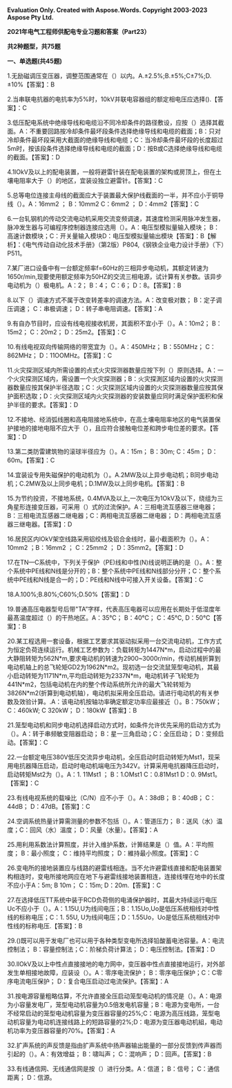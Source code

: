 ﻿**Evaluation Only. Created with Aspose.Words. Copyright 2003-2023 Aspose Pty Ltd.**

**2021年电气工程师供配电专业习题和答案（Part23）**

**共2种题型，共75题**

**一、单选题(共45题)**

1\.无励磁调压变压器，调整范围通常在（）以内。A.±2.5%;B.±5%;C±7%;D.±10%【答案】：B

2\.当串联电抗器的电抗率为5%时，10kV并联电容器组的额定相电压应选择().【答案】：C

3\.低压配电系统中绝缘导线和电缆沿不同冷却条件的路径敷设，应按（）选择其截面。A：不重要回路按冷却条件最坏段条件选择绝缘导线和电缆的截面；B：只对冷却条件最坏段采用大截面的绝缘导线和电缆；C：当冷却条件最坏段的长度超过5m时，按该段条件选择绝缘导线和电缆的截面；D：按B或C选择绝缘导线和电缆的截面。【答案】：D

4\.1lOkV及以上的配电装置，一般将避雷针装在配电装置的架构或房顶上，但在土壤电阻率大于（）的地区，宜装设独立避雷针。【答案】：C

5\.总等电位连接主母线的截面应大于装置最大保护线截面的一半，并不应小于铜导线（）。A：16mm2 ； B：10mm2 C：6mm2 ； D：4mm2【答案】：C

6\.一台轧钢机的传动交流电动机采用交流变频调速，其速度检测采用脉冲发生器，脉冲发生器与可编程序控制器连接应选用（）。A：电压型模拟量输入模块； B：高速计数模块；C：开关量输入模块D：电压型模拟量输出模块【答案】：B【解析】：《电气传动自动化技术手册》（第2版）P804,《钢铁企业电力设计手册》（下）P511。

7\.某厂进口设备中有一台额定频率f=60Hz的三相异步电动机，其额定转速为1650r/min,现要使用额定频率为50HZ的交流三相电源，试计算有关参数。该异步电动机为（）极电机。A：2； B：4； C：6； D：8。【答案】：B

8\.以下（）调速方式不属于改变转差率的调速方法。A：改变极对数； B：定子调压调速； C：串极调速； D：转子串电阻调速。【答案】：A

9\.有自办节目时，应设有线电视接收机房，其面积不宜小于（）。A：10m2； B：15m2； C：20m2； D：25m2。【答案】：C

10\.有线电视双向传输网络的带宽宜为（）。A：450MHz； B：550MHz； C：862MHz； D：11OOMHz。【答案】：C

11\.火灾探测区域内所需设置的点式火灾探测器数量应按下列（）原则选择。A：一个火灾探测区域内，需设置一个火灾探测器；B：火灾探測区域内设置的火灾探测器数量应按其保护半径选取；C：火灾探测区域内设置的火灾探测器数量应按其保护面积选取；D：火灾探测区域内火灾探测器的安装数量应同时满足保护面积和保护半径的要求。【答案】：D

12\.不接地、经消弧线圈和高电阻接地系统中，在高土壤电阻率地区的电气装置保护接地的接地电阻不应大于（），且应符合接触电位差和跨步电位差的要求。【答案】：D

13\.第二类防雷建筑物的滚球半径应为（）。A：15m； B：30m; C：45m； D：60m。【答案】：C

14\.宜装设专用失磁保护的电动机为（）。A.2MW及以上异步电动机；B同步电动机；C.2MW及以上同步电机；D.1MW及以上同步电机。【答案】：B

15\.为节约投资，不接地系统，0.4MVA及以上,一次电压为1OkV及以下，绕组为三角星形连接变压器，可采用（）式的过流保护。A：三相电流互感器三继电器； B：三相电流互感器二继电器；C：两相电流互感器二继电器； D：两相电流互感器三继电器。【答案】：D

16\.居民区内lOkV架空线路采用铝绞线及铝合金线时，最小截面积为（）。A：10mm2 ；B：16mm2 ； C：25mm2 ； D：35mm2。【答案】：D

17\.在TN—C系统中，下列关于保护（PE)线和中性(N)线说明正确的是（）。A：整个系统中PE线和N线是分开的；B：整个系统中PE线和N线部分分开；C：整个系统中PE线和N线是合一的；D：PE线和N线中可接入开关设备。【答案】：C

18\.A.100%;B.80%;C60%;D.50%【答案】：D

19\.普通高压电器型号后带"TA”字样，代表高压电器可以应用在长期处于低湿度年最髙温度超过（）的干热地区。A：35℃； B：40℃； C：45℃, D：50℃【答案】：B

20\.某工程选用一套设备，根据工艺要求其驱动拟采用一台交流电动机，工作方式为恒定负荷连续运行。机械工艺参数为：负载转矩为1447N\*m，启动过程中的最大静阻转矩为562N\*m,要求电动机的转速为2900~3000r/min，传动机械折算到电动机轴上的总飞轮矩GD2为1962N\*m2。现初选一台交流鼠笼型电动机，其最小启动转矩为1171N\*m,平均启动转矩为2337N\*m，电动机转子飞轮矩为441N\*m2，包括电动机在内的整个传动系统所允许的最大飞轮转矩为3826N\*m2(折算到电动机轴），电动机拟采用全压启动。请进行电动机的有关参数及效验计算。.A：该电动机按轴功率确定额定功率应最接近（）。B：750kW； C：460kW; C 320kW； D：180kW【答案】：B

21\.笼型电动机和同步电动机选择启动方式时，如条件允许优先采用的启动方式为（）。A：转于串频敏变阻器启动； B：星一三角启动；C：全压启动； D：变频启动。【答案】：C

22\.一台额定电压380V低压交流异步电动机，全压启动时启动转矩为Mst1，现采用电抗器降压启动，启动时电动机端电压为342V。计算采用电抗器降压启动时，启动转矩Mst2为（）。A：1. 11Mst1 ； B：1.OMst1 C：0.81Mst1 D：0. 9Mst1。【答案】：C

23\.有线电视系统的载噪比（C/N）应不小于（）。A：38dB； B：40dB； C：44dB； D：47dB。【答案】：C

24\.空调系统热量计算需测量的参数不包括（）。A：管道压力； B：送风（水）温度；C：回风（水）溫度； D：风量（水量）。【答案】：A

25\.用利用系数法计算照度，并计入维护系数，计箅结果是（）值。A：平均照度； B：最小照度； C：维持平均照度； D：維持最小照度。【答案】：C

26\.变电所的接地装置应与线路的避雷线相连。当不允许避雷线直接和配电装置架构相连时，变电所接地网应在地下与避雷线接地装置相连，连接线埋在地中的长度不应小于A：5m; B 10m； C：15m; D：20m.【答案】：C

27\.在选择低压TT系统中装于RCD负荷侧的电涌保护器时，其最大持续运行电压Uc不应小于（）。A：1.15U,U为线间电压；B：1.15Uo,Uo是低压系统相线对中性线的标称电压；C：1. 55U, U为线间电压；D：1.55Uo，Uo是低压系统相线对中性线的标称电压.【答案】：B

29\.()既可以用于发电厂也可以用于各种类型变电所选择铅酸蓄电池容量。A：电流控制法； B：容量控制法；C：阶梯负荷计算法； D：电压控制法。【答案】：D

30\.llOkV及以上中性点直接接地的电力网中，变压器中性点直接接地运行，对外部发生单相接地故障，应装设（〉。A：零序电流保护； B：零序电压保护；C：C零序电流电压保护； D：复合电压启动过电流保护。【答案】：A

31\.按电源容量粗略估算，不允许直接全压启动笼型电动机的情况是（）。A：电源为小容量发电厂，笼型电动机容量为0.5倍发电机容量；B：电源为变电所，一台不经常启动的笼型电动机容量为变压器容量的25%;C：电源为高压线路，笼型电动机容量为电动机连接线路上的短路容量的2%;D：电源为变压器电动机組，电动机功率为变压器容量的70%。【答案】：A

32\.扩声系统的声反馈是指由扩声系统中扬声器输出能量的一部分反馈到传声器而引起的（）。A：有效增益； B：啸叫声； C：混响声； D：回声。【答案】：B

33\.有线通信网、无线通信网是按（）进行分类。A：信道； B：信号； C：通信距离； D：信源。

